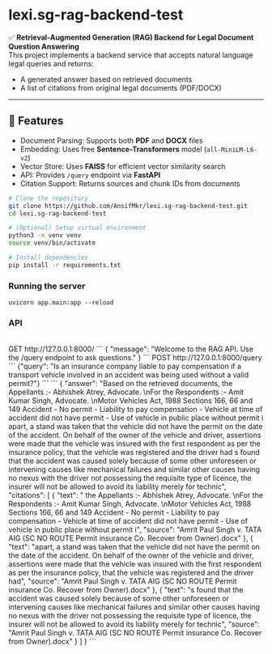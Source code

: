 # lexi.sg-rag-backend-test

✅ **Retrieval-Augmented Generation (RAG) Backend for Legal Document Question Answering**  
This project implements a backend service that accepts natural language legal queries and returns:
- A generated answer based on retrieved documents  
- A list of citations from original legal documents (PDF/DOCX)

---

## 🚀 Features
- Document Parsing: Supports both **PDF** and **DOCX** files
- Embedding: Uses free **Sentence-Transformers** model (`all-MiniLM-L6-v2`)
- Vector Store: Uses **FAISS** for efficient vector similarity search
- API: Provides `/query` endpoint via **FastAPI**
- Citation Support: Returns sources and chunk IDs from documents 

```bash
# Clone the repository
git clone https://github.com/AnsifMkr/lexi.sg-rag-backend-test.git
cd lexi.sg-rag-backend-test

# (Optional) Setup virtual environment
python3 -m venv venv
source venv/bin/activate

# Install dependencies
pip install -r requirements.txt
```

### Running the server
```
uvicorn app.main:app --reload
```

### API 
</br>
GET http://127.0.0.1:8000/
```
{
  "message": "Welcome to the RAG API. Use the /query endpoint to ask questions."
}
```
POST http://127.0.0.1:8000/query
```
{"query": "Is an insurance company liable to pay compensation if a transport vehicle involved in an accident was being used without a valid permit?"}
```
```
{
  "answer": "Based on the retrieved documents,  the Appellants :- Abhishek Atrey, Advocate. \nFor the Respondents :- Amit Kumar Singh, Advocate. \nMotor Vehicles Act, 1988 Sections 166, 66 and 149 Accident - No permit - Liability to pay compensation - Vehicle at time of accident did not have permit - Use of vehicle in public place without permit i apart, a stand was taken that the vehicle did not have the permit on the date of the accident. On behalf of the owner of the vehicle and driver, assertions were made that the vehicle was insured with the first respondent as per the insurance policy, that the vehicle was registered and the driver had s found that the accident was caused solely because of some other unforeseen or intervening causes like mechanical failures and similar other causes having no nexus with the driver not possessing the requisite type of licence, the insurer will not be allowed to avoid its liability merely for technic",
  "citations": [
    {
      "text": " the Appellants :- Abhishek Atrey, Advocate. \nFor the Respondents :- Amit Kumar Singh, Advocate. \nMotor Vehicles Act, 1988 Sections 166, 66 and 149 Accident - No permit - Liability to pay compensation - Vehicle at time of accident did not have permit - Use of vehicle in public place without permit i",
      "source": "Amrit Paul Singh v. TATA AIG (SC NO ROUTE Permit insurance Co. Recover from Owner).docx"
    },
    {
      "text": "apart, a stand was taken that the vehicle did not have the permit on the date of the accident. On behalf of the owner of the vehicle and driver, assertions were made that the vehicle was insured with the first respondent as per the insurance policy, that the vehicle was registered and the driver had",
      "source": "Amrit Paul Singh v. TATA AIG (SC NO ROUTE Permit insurance Co. Recover from Owner).docx"
    },
    {
      "text": "s found that the accident was caused solely because of some other unforeseen or intervening causes like mechanical failures and similar other causes having no nexus with the driver not possessing the requisite type of licence, the insurer will not be allowed to avoid its liability merely for technic",
      "source": "Amrit Paul Singh v. TATA AIG (SC NO ROUTE Permit insurance Co. Recover from Owner).docx"
    }
  ]
}
```
